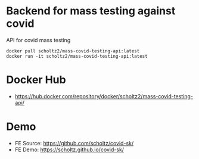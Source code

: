 # Backend for mass testing against covid 
API for covid mass testing

```
docker pull scholtz2/mass-covid-testing-api:latest
docker run -it scholtz2/mass-covid-testing-api:latest
```
# Docker Hub
- https://hub.docker.com/repository/docker/scholtz2/mass-covid-testing-api/
# Demo
- FE Source: https://github.com/scholtz/covid-sk/
- FE Demo: https://scholtz.github.io/covid-sk/
